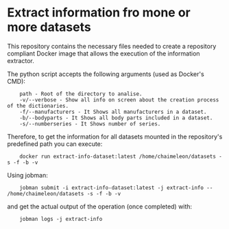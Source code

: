 # Extract information fro mone or more datasets

This repository contains the necessary files needed to create a repository compliant Docker image that allows the execution of the information extractor.

The python script accepts the following arguments (used as Docker's CMD):

```
    path - Root of the directory to analise.
    -v/--verbose - Show all info on screen about the creation process of the dictionaries. 
    -f/--manufacturers - It Shows all manufacturers in a dataset.
    -b/--bodyparts - It Shows all body parts included in a dataset.
    -s/--numberseries - It Shows number of series.
```

Therefore, to get the information for all datasets mounted in the repository's predefined path you can execute:

```
    docker run extract-info-dataset:latest /home/chaimeleon/datasets -s -f -b -v
```

Using jobman:

```
    jobman submit -i extract-info-dataset:latest -j extract-info -- /home/chaimeleon/datasets -s -f -b -v
```

and get the actual output of the operation (once completed) with:

```
    jobman logs -j extract-info
```